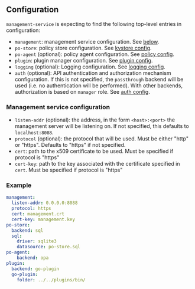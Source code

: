 ## Configuration

`management-service` is expecting to find the following top-level entries in
configuration:

- `management`: management service configuration. See [below](#management-service-configuration).
- `po-store`: policy store configuration. See [kvstore config](/kvstore/README.md#Configuration).
- `po-agent` (optional): policy agent configuration. See [policy config](/policy/README.md#Configuration).
- `plugin`: plugin manager configuration. See [plugin config](/vts/pluginmanager/README.md#Configuration).
- `logging` (optional): Logging configuration. See [logging config](/vts/log/README.md#Configuration).
- `auth` (optional): API authentication and authorization mechanism
  configuration. If this is not specified, the `passthrough` backend will be
  used (i.e. no authentication will be performed). With other backends,
  authorization is based on `manager` role. See [auth
  config](/auth/README.md#Configuration).

### Management service configuration

- `listen-addr` (optional): the address, in the form `<host>:<port>` the
  management server will be listening on. If not specified, this defaults to
  `localhost:8088`.
- `protocol` (optional): the protocol that will be used. Must be either "http" or "https". Defaults to "https" if not specified.
- `cert`: path to the x509 certificate to be used. Must be specified if protocol is "https"
- `cert-key`: path to the key associated with the certificate specified in `cert`. Must be specified if protocol is "https"

### Example

```yaml
management:
  listen-addr: 0.0.0.0:8088
  protocol: https
  cert: management.crt
  cert-key: management.key
po-store:
  backend: sql
  sql:
    driver: sqlite3
    datasource: po-store.sql
po-agent:
    backend: opa
plugin:
  backend: go-plugin
  go-plugin:
    folder: ../../plugins/bin/
```
